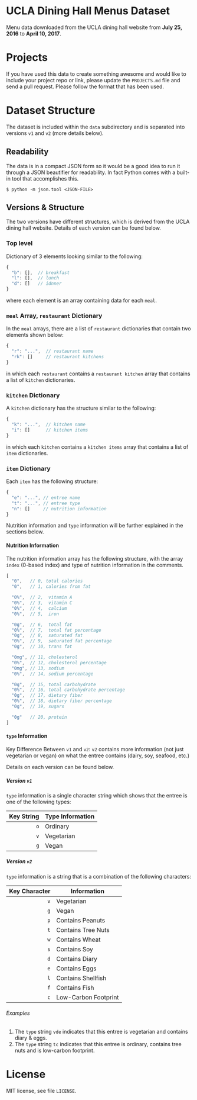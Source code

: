 # UCLA Dining Hall Menus Dataset

Menu data downloaded from the UCLA dining hall website from **July 25, 2016** to **April 10, 2017**.

# Projects

If you have used this data to create something awesome and would like to include your project repo or link, please update the `PROJECTS.md` file and send a pull request. Please follow the format that has been used.

# Dataset Structure

The dataset is included within the `data` subdirectory and is separated into versions `v1` and `v2` (more details below).

## Readability

The data is in a compact JSON form so it would be a good idea to run it through a JSON beautifier for readability. In fact Python comes with a built-in tool that accomplishes this.

```shell
$ python -m json.tool <JSON-FILE>
```

## Versions & Structure

The two versions have different structures, which is derived from the UCLA dining hall website. Details of each version can be found below.

### Top level

Dictionary of 3 elements looking similar to the following:

```js
{
  "b": [],  // breakfast
  "l": [],  // lunch
  "d": []   // idnner
}
```

where each element is an array containing data for each `meal`.

### `meal` Array, `restaurant` Dictionary

In the `meal` arrays, there are a list of `restaurant` dictionaries that contain two elements shown below:

```js
{
  "r": "...",  // restaurant name
  "rk": []     // restaurant kitchens
}
```

in which each `restaurant` contains a `restaurant kitchen` array that contains a list of `kitchen` dictionaries.

### `kitchen` Dictionary

A `kitchen` dictionary has the structure similar to the following:

```js
{
  "k": "...",  // kitchen name
  "i": []      // kitchen items
}
```

in which each `kitchen` contains a `kitchen items` array that contains a list of `item` dictionaries.

### `item` Dictionary

Each `item` has the following structure:

```js
{
  "e": "...", // entree name
  "t": "...", // entree type
  "n": []     // nutrition information
}
```

Nutrition information and `type` information will be further explained in the sections below.

#### Nutrition Information

The nutrition information array has the following structure, with the array `index` (0-based index) and type of nutrition information in the comments.

```js
[
  "0",   // 0, total calories
  "0",   // 1, calories from fat

  "0%",  // 2,  vitamin A
  "0%",  // 3,  vitamin C
  "0%",  // 4,  calcium
  "0%",  // 5,  iron

  "0g",  // 6,  total fat
  "0%",  // 7,  total fat percentage
  "0g",  // 8,  saturated fat
  "0%",  // 9,  saturated fat percentage
  "0g",  // 10, trans fat

  "0mg", // 11, cholesterol
  "0%",  // 12, cholesterol percentage
  "0mg", // 13, sodium
  "0%",  // 14, sodium percentage

  "0g",  // 15, total carbohydrate
  "0%",  // 16, total carbohydrate percentage
  "0g",  // 17, dietary fiber
  "0%",  // 18, dietary fiber percentage
  "0g",  // 19, sugars

  "0g"   // 20, protein
]
```

#### `type` Information

Key Difference Between `v1` and `v2`: `v2` contains more information (not just vegetarian or vegan) on what the entree contains (dairy, soy, seafood, etc.)

Details on each version can be found below.

##### Version `v1`

`type` information is a single character string which shows that the entree is one of the following types:

| Key String | Type Information |
| ---------: | ---------------- |
|        `o` | Ordinary         |
|        `v` | Vegetarian       |
|        `g` | Vegan            |

##### Version `v2`

`type` information is a string that is a combination of the following characters:

| Key Character | Information          |
| ------------: | -------------------- |
|           `v` | Vegetarian           |
|           `g` | Vegan                |
|           `p` | Contains Peanuts     |
|           `t` | Contains Tree Nuts   |
|           `w` | Contains Wheat       |
|           `s` | Contains Soy         |
|           `d` | Contains Diary       |
|           `e` | Contains Eggs        |
|           `l` | Contains Shellfish   |
|           `f` | Contains Fish        |
|           `c` | Low-Carbon Footprint |

###### Examples

1. The `type` string `vde` indicates that this entree is vegetarian and contains diary & eggs.
2. The `type` string `tc` indicates that this entree is ordinary, contains tree nuts and is low-carbon footprint.

# License

MIT license, see file `LICENSE`.
